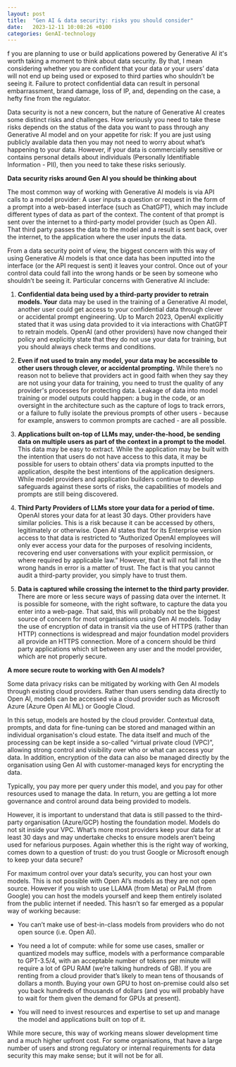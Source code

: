 ```yaml
---
layout: post
title:  "Gen AI & data security: risks you should consider"
date:   2023-12-11 10:08:26 +0100
categories: GenAI-technology
---
```

f you are planning to use or build applications powered by Generative AI it's worth taking a moment to think about data security. By that, I mean considering whether you are confident that your data or your users’ data will not end up being used or exposed to third parties who shouldn’t be seeing it. Failure to protect confidential data can result in personal embarrassment,  brand damage, loss of IP, and, depending on the case, a hefty fine from the regulator.

Data security is not a new concern, but the nature of Generative AI creates some distinct risks and challenges. How seriously you need to take these risks depends on the status of the data you want to pass through any Generative AI model and on your appetite for risk: If you are just using publicly available data then you may not need to worry about what’s happening to your data. However, if your data is commercially sensitive or contains personal details about individuals (Personally Identifiable Information - PII), then you need to take these risks seriously.

**Data security risks around Gen AI you should be thinking about**

The most common way of working with Generative AI models is via API calls to a model provider: A user inputs a question or request in the form of a prompt into a web-based interface (such as ChatGPT), which may include different types of data as part of the context. The content of that prompt is sent over the internet to a third-party model provider (such as Open AI).  That third party passes the data to the model and a result is sent back, over the internet, to the application where the user inputs the data. 

From a data security point of view, the biggest concern with this way of using Generative AI models is that once data has been inputted into the interface (or the API request is sent) it leaves your control. Once out of your control data could fall into the wrong hands or be seen by someone who shouldn’t be seeing it. Particular concerns with Generative AI include:

1. **Confidential data being used by a third-party provider to retrain models. Your** data may be used in the training of a Generative AI model, another user could get access to your confidential data through clever or accidental prompt engineering. Up to March 2023, OpenAI explicitly stated that it was using data provided to it via interactions with ChatGPT to retrain models. OpenAI (and other providers) have now changed their policy and explicitly state that they do not use your data for training, but you should always check terms and conditions.

2. **Even if not used to train any model, your data may be accessible to other users through clever, or accidental prompting.** While there’s no reason not to believe that providers act in good faith when they say they are not using your data for training, you need to trust the quality of any provider's processes for protecting data. Leakage of data into model training or model outputs could happen: a bug in the code, or an oversight in the architecture such as the capture of logs to track errors, or a failure to fully isolate the previous prompts of other users - because for example, answers to common prompts are cached -  are all possible. 

3. **Applications built on-top of LLMs may, under-the-hood, be sending data on multiple users as part of the context in a prompt to the model**. This data may be easy to extract.  While the application may be built with the intention that users do not have access to this data, it may be possible for users to obtain others’ data via prompts inputted to the application, despite the best intentions of the application designers. While model providers and application builders continue to develop safeguards against these sorts of risks, the capabilities of models and prompts are still being discovered. 

4. **Third Party Providers of LLMs store your data for a period of time.** OpenAI stores your data for at least 30 days. Other providers have similar policies. This is a risk because it can be accessed by others, legitimately or otherwise. Open AI states that for its Enterprise version access to that data is restricted to “Authorized OpenAI employees will only ever access your data for the purposes of resolving incidents, recovering end user conversations with your explicit permission, or where required by applicable law.” However, that it will not fall into the wrong hands in error is a matter of trust. The fact is that you cannot audit a third-party provider, you simply have to trust them.

5. **Data is captured while crossing the internet to the third party provider.** There are more or less secure ways of passing data over the internet. It is possible for someone, with the right software, to capture the data you enter into a web-page. That said, this will probably not be the biggest source of concern for most organisations using Gen AI models. Today the use of  encryption of data in transit via the use of HTTPS (rather than HTTP) connections is widespread and major foundation model providers all provide an HTTPS connection. More of a concern should be third party applications which sit between any user and the model provider, which are not properly secure. 

**A more secure route to working with Gen AI models?**

Some data privacy risks can be mitigated by working with Gen AI models through existing cloud providers. Rather than users sending data directly to Open AI, models can be accessed via a cloud provider such as Microsoft Azure (Azure Open AI ML) or Google Cloud.

In this setup, models are hosted by the cloud provider. Contextual data, prompts, and data for fine-tuning can be stored and managed within an individual organisation's cloud estate. The data itself and much of the processing can be kept inside a so-called “virtual private cloud (VPC)”, allowing strong control and visibility over who or what can access your data. In addition, encryption of the data can also be managed directly by the organisation using Gen AI with customer-managed keys for encrypting the data. 

Typically, you pay more per query under this model, and you pay for other resources used to manage the data. In return, you are getting a lot more governance and control around data being provided to models. 

However, it is important to understand that data is still passed to the third-party organisation (Azure/GCP) hosting the foundation model. Models do not sit inside your VPC. What’s more most providers keep your data for at least 30 days and may undertake checks to ensure models aren’t being used for nefarious purposes. Again whether this is the right way of working, comes down to a question of trust: do you trust Google or Microsoft enough to keep your data secure?

For maximum control over your data’s security, you can host your own models. This is not possible with Open AI’s models as they are not open source. However if you wish to use LLAMA (from Meta) or PaLM (from Google) you can host the models yourself and keep them entirely isolated from the public internet if needed. This hasn’t so far emerged as a popular way of working because:

- You can’t make use of best-in-class models from providers who do not open source (i.e. Open AI).

- You need a lot of compute: while for some use cases, smaller or quantized models may suffice, models with a performance comparable to GPT-3.5/4, with an acceptable number of tokens per minute will require a lot of GPU RAM (we’re talking hundreds of GB). If you are renting from a cloud provider that’s likely to mean tens of thousands of dollars a month. Buying your own GPU to host on-premise could also set you back hundreds of thousands of dollars (and you will probably have to wait for them given the demand for GPUs at present).

- You will need to invest resources and expertise to set up and manage the model and applications built on top of it. 

While more secure, this way of working means slower development time and a much higher upfront cost. For some organisations, that have a large number of users and strong regulatory or internal requirements for data security this may make sense; but it will not be for all.